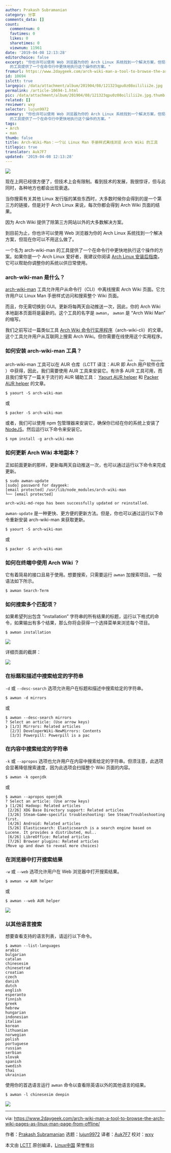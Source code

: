 ```yaml
---
author: Prakash Subramanian
category: 分享
comments_data: []
count:
  commentnum: 0
  favtimes: 0
  likes: 0
  sharetimes: 0
  viewnum: 11961
date: '2019-04-08 12:13:28'
editorchoice: false
excerpt: "你也许可以使用 Web 浏览器为你的 Arch Linux 系统找到一个解决方案，但现在你可以不用这么做了。\r\n一个名为 arch-wiki-man
  的工具提供了一个在命令行中更快地执行这个操作的方案。"
fromurl: https://www.2daygeek.com/arch-wiki-man-a-tool-to-browse-the-arch-wiki-pages-as-linux-man-page-from-offline/
id: 10694
islctt: true
largepic: /data/attachment/album/201904/08/121323qpu0z08oililii2e.jpg
permalink: /article-10694-1.html
pic: /data/attachment/album/201904/08/121323qpu0z08oililii2e.jpg.thumb.jpg
related: []
reviewer: wxy
selector: lujun9972
summary: "你也许可以使用 Web 浏览器为你的 Arch Linux 系统找到一个解决方案，但现在你可以不用这么做了。\r\n一个名为 arch-wiki-man
  的工具提供了一个在命令行中更快地执行这个操作的方案。"
tags:
- Arch
- man
thumb: false
title: Arch-Wiki-Man：一个以 Linux Man 手册样式离线浏览 Arch Wiki 的工具
titlepic: true
translator: Auk7F7
updated: '2019-04-08 12:13:28'
---
```


![](/data/attachment/album/201904/08/121323qpu0z08oililii2e.jpg)


现在上网已经很方便了，但技术上会有限制。看到技术的发展，我很惊讶，但与此同时，各种地方也都会出现衰退。


当你搜索有关其他 Linux 发行版的某些东西时，大多数时候你会得到的是一个第三方的链接，但是对于 Arch Linux 来说，每次你都会得到 Arch Wiki 页面的结果。


因为 Arch Wiki 提供了除第三方网站以外的大多数解决方案。


到目前为止，你也许可以使用 Web 浏览器为你的 Arch Linux 系统找到一个解决方案，但现在你可以不用这么做了。


一个名为 arch-wiki-man 的工具提供了一个在命令行中更快地执行这个操作的方案。如果你是一个 Arch Linux 爱好者，我建议你阅读 [Arch Linux 安装后指南](https://www.2daygeek.com/arch-linux-post-installation-30-things-to-do-after-installing-arch-linux/)，它可以帮助你调整你的系统以供日常使用。


### arch-wiki-man 是什么？


[arch-wiki-man](https://github.com/greg-js/arch-wiki-man) 工具允许用户从命令行（CLI）中离线搜索 Arch Wiki 页面。它允许用户以 Linux Man 手册样式访问和搜索整个 Wiki 页面。


而且，你无需切换到 GUI。更新将每两天自动推送一次，因此，你的 Arch Wiki 本地副本页面将是最新的。这个工具的名字是 `awman`， `awman` 是 “Arch Wiki Man” 的缩写。


我们之前写过一篇类似工具 [Arch Wiki 命令行实用程序](https://www.2daygeek.com/search-arch-wiki-website-command-line-terminal/)（arch-wiki-cli）的文章。这个工具允许用户从互联网上搜索 Arch Wiki。但你需要在线使用这个实用程序。


### 如何安装 arch-wiki-man 工具？


arch-wiki-man 工具可以在 AUR 仓库（LCTT 译注：AUR 即<ruby> Arch 用户软件仓库 <rt>  Arch User Repository </rt></ruby>）中获得，因此，我们需要使用 AUR 工具来安装它。有许多 AUR 工具可用，而且我们曾写了一篇关于流行的 AUR 辅助工具： [Yaourt AUR helper](https://www.2daygeek.com/install-yaourt-aur-helper-on-arch-linux/) 和 [Packer AUR helper](https://www.2daygeek.com/install-packer-aur-helper-on-arch-linux/) 的文章。



```
$ yaourt -S arch-wiki-man
```

或



```
$ packer -S arch-wiki-man
```

或者，我们可以使用 npm 包管理器来安装它，确保你已经在你的系统上安装了 [NodeJS](https://www.2daygeek.com/install-nodejs-on-ubuntu-centos-debian-fedora-mint-rhel-opensuse/)。然后运行以下命令来安装它。



```
$ npm install -g arch-wiki-man
```

### 如何更新 Arch Wiki 本地副本？


正如前面更新的那样，更新每两天自动推送一次，也可以通过运行以下命令来完成更新。



```
$ sudo awman-update
[sudo] password for daygeek:
[email protected] /usr/lib/node_modules/arch-wiki-man
└── [email protected]

arch-wiki-md-repo has been successfully updated or reinstalled.
```

`awman-update` 是一种更快、更方便的更新方法。但是，你也可以通过运行以下命令重新安装 arch-wiki-man 来获取更新。



```
$ yaourt -S arch-wiki-man
```

或



```
$ packer -S arch-wiki-man
```

### 如何在终端中使用 Arch Wiki ？


它有着简易的接口且易于使用。想要搜索，只需要运行 `awman` 加搜索项目。一般语法如下所示。



```
$ awman Search-Term
```

### 如何搜索多个匹配项？


如果希望列出包含 “installation” 字符串的所有结果的标题，运行以下格式的命令，如果输出有多个结果，那么你将会获得一个选择菜单来浏览每个项目。



```
$ awman installation
```

![](/data/attachment/album/201904/08/121329qmtz7mkdt6tdukby.png)


详细页面的截屏：


![](/data/attachment/album/201904/08/121331usoc8ww1b8hb0vw8.png)


### 在标题和描述中搜索给定的字符串


`-d` 或 `--desc-search` 选项允许用户在标题和描述中搜索给定的字符串。



```
$ awman -d mirrors
```

或



```
$ awman --desc-search mirrors
? Select an article: (Use arrow keys)
❯ [1/3] Mirrors: Related articles
  [2/3] DeveloperWiki-NewMirrors: Contents
  [3/3] Powerpill: Powerpill is a pac
```

### 在内容中搜索给定的字符串


`-k` 或 `--apropos` 选项也允许用户在内容中搜索给定的字符串。但须注意，此选项会显著降低搜索速度，因为此选项会扫描整个 Wiki 页面的内容。



```
$ awman -k openjdk
```

或



```
$ awman --apropos openjdk
? Select an article: (Use arrow keys)
❯ [1/26] Hadoop: Related articles
 [2/26] XDG Base Directory support: Related articles
 [3/26] Steam-Game-specific troubleshooting: See Steam/Troubleshooting first.
 [4/26] Android: Related articles
 [5/26] Elasticsearch: Elasticsearch is a search engine based on Lucene. It provides a distributed, mul..
 [6/26] LibreOffice: Related articles
 [7/26] Browser plugins: Related articles
(Move up and down to reveal more choices)
```

### 在浏览器中打开搜索结果


`-w` 或 `--web` 选项允许用户在 Web 浏览器中打开搜索结果。



```
$ awman -w AUR helper
```

或



```
$ awman --web AUR helper
```

![](/data/attachment/album/201904/08/121332n18u1nrxnuuunrcv.png)


### 以其他语言搜索


想要查看支持的语言列表，请运行以下命令。



```
$ awman --list-languages
arabic
bulgarian
catalan
chinesesim
chinesetrad
croatian
czech
danish
dutch
english
esperanto
finnish
greek
hebrew
hungarian
indonesian
italian
korean
lithuanian
norwegian
polish
portuguese
russian
serbian
slovak
spanish
swedish
thai
ukrainian
```

使用你的首选语言运行 `awman` 命令以查看除英语以外的其他语言的结果。



```
$ awman -l chinesesim deepin
```

![](/data/attachment/album/201904/08/121334vpkgagb596hh5x0i.png)




---


via: <https://www.2daygeek.com/arch-wiki-man-a-tool-to-browse-the-arch-wiki-pages-as-linux-man-page-from-offline/>


作者：[Prakash Subramanian](https://www.2daygeek.com/author/prakash/) 选题：[lujun9972](https://github.com/lujun9972) 译者：[Auk7F7](https://github.com/Auk7F7) 校对：[wxy](https://github.com/wxy)


本文由 [LCTT](https://github.com/LCTT/TranslateProject) 原创编译，[Linux中国](https://linux.cn/) 荣誉推出